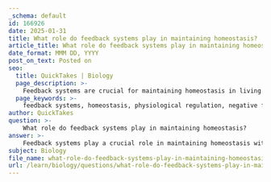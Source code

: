 ```yaml
---
_schema: default
id: 166926
date: 2025-01-31
title: What role do feedback systems play in maintaining homeostasis?
article_title: What role do feedback systems play in maintaining homeostasis?
date_format: MMM DD, YYYY
post_on_text: Posted on
seo:
  title: QuickTakes | Biology
  page_description: >-
    Feedback systems are crucial for maintaining homeostasis in living organisms by regulating physiological processes through negative and positive feedback mechanisms, allowing adaptation and coordination of functions.
  page_keywords: >-
    feedback systems, homeostasis, physiological regulation, negative feedback, positive feedback, internal environment, temperature regulation, endocrine system, insulin, glucagon, adaptation, environmental changes, biological functions, stability, coordination
author: QuickTakes
question: >-
    What role do feedback systems play in maintaining homeostasis?
answer: >-
    Feedback systems play a crucial role in maintaining homeostasis within biological organisms. Homeostasis refers to the ability of an organism to maintain a stable internal environment despite external changes. Feedback mechanisms are integral to this process, as they help regulate physiological parameters such as temperature, pH, and nutrient levels.\n\n### Types of Feedback Mechanisms\n\n1. **Negative Feedback**: This is the most common type of feedback mechanism in biological systems. In negative feedback, a change in a physiological variable triggers a response that counteracts the initial change, thereby restoring balance. For example, when blood glucose levels rise after a meal, the pancreas releases insulin. Insulin facilitates the uptake of glucose by cells, lowering blood glucose levels back to a normal range. Conversely, when blood glucose levels drop, glucagon is released to increase glucose availability, demonstrating a negative feedback loop.\n\n2. **Positive Feedback**: Although less common, positive feedback mechanisms amplify a response until a specific outcome is achieved. An example of this is the process of childbirth. During labor, the release of oxytocin increases uterine contractions, which in turn stimulates more oxytocin release, enhancing the contractions until delivery occurs.\n\n### Importance of Feedback Systems\n\n- **Regulation of Physiological Processes**: Feedback systems are essential for regulating various physiological processes, including metabolism, temperature control, and fluid balance. For instance, the endocrine system utilizes hormones in feedback loops to maintain homeostasis, such as the regulation of metabolism through insulin and glucagon.\n\n- **Adaptation to Environmental Changes**: Feedback mechanisms allow organisms to adapt to changes in their environment. For example, if an organism is exposed to extreme temperatures, feedback systems will activate processes such as sweating or shivering to help maintain a stable internal temperature.\n\n- **Coordination of Complex Functions**: Feedback systems enable the coordination of complex biological functions across different systems within an organism. This coordination is vital for overall health and survival, as it ensures that various physiological processes work in harmony.\n\nIn summary, feedback systems are fundamental to the maintenance of homeostasis in living organisms. They provide the necessary regulatory mechanisms to respond to internal and external changes, ensuring that physiological processes remain balanced and functional.
subject: Biology
file_name: what-role-do-feedback-systems-play-in-maintaining-homeostasis.md
url: /learn/biology/questions/what-role-do-feedback-systems-play-in-maintaining-homeostasis
---
```


&nbsp;